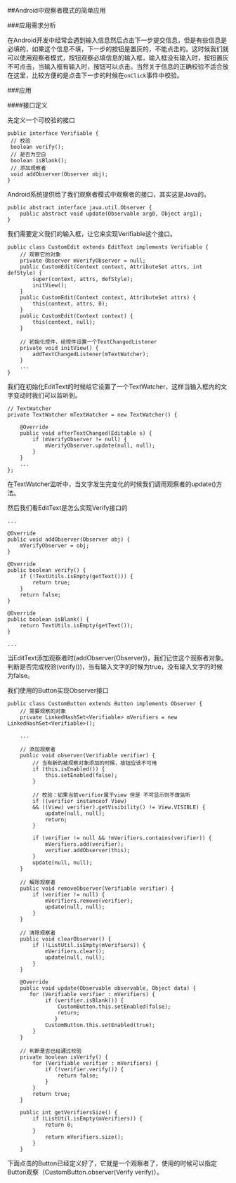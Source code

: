 ##Android中观察者模式的简单应用

###应用需求分析

在Android开发中经常会遇到输入信息然后点击下一步提交信息，但是有些信息是必填的，如果这个信息不填，下一步的按钮是置灰的，不能点击的。这时候我们就可以使用观察者模式，按钮观察必填信息的输入框，输入框没有输入时，按钮置灰不可点击，当输入框有输入时，按钮可以点击。当然关于信息的正确校验不适合放在这里，比较方便的是点击下一步的时候在`onClick`事件中校验。

###应用

####接口定义

先定义一个可校验的接口

```
public interface Verifiable {
 // 校验
 boolean verify();
 // 是否为空白
 boolean isBlank();
 // 添加观察者
 void addObserver(Observer obj);
}
```

Android系统提供给了我们观察者模式中观察者的接口，其实这是Java的。

```
public abstract interface java.util.Observer {
    public abstract void update(Observable arg0, Object arg1);
}

```

我们需要定义我们的输入框，让它来实现Verifiable这个接口。

```
public class CustomEdit extends EditText implements Verifiable {
    // 观察它的对象
    private Observer mVerifyObserver = null;
    public CustomEdit(Context context, AttributeSet attrs, int defStyle) {
        super(context, attrs, defStyle);
        initView();
    }
    public CustomEdit(Context context, AttributeSet attrs) {
        this(context, attrs, 0);
    }
    public CustomEdit(Context context) {
        this(context, null);
    }

    // 初始化控件，给控件设置一个TextChangedListener
    private void initView() {
        addTextChangedListener(mTextWatcher);
    }
    ...
}
```

我们在初始化EditText的时候给它设置了一个TextWatcher，这样当输入框内的文字变动时我们可以监听到。

```
// TextWatcher
private TextWatcher mTextWatcher = new TextWatcher() {

    @Override
    public void afterTextChanged(Editable s) {
        if (mVerifyObserver != null) {
            mVerifyObserver.update(null, null);
        }
    }
    ...
};
```

在TextWatcher监听中，当文字发生完变化的时候我们调用观察者的update()方法。

然后我们看EditText是怎么实现Verify接口的

```
...

@Override
public void addObserver(Observer obj) {
    mVerifyObserver = obj;
}

@Override
public boolean verify() {
    if (!TextUtils.isEmpty(getText())) {
        return true;
    }
    return false;
}

@Override
public boolean isBlank() {
    return TextUtils.isEmpty(getText());
}

...
```

当EditText添加观察者时(addObserver(Observer))，我们记住这个观察者对象。判断是否完成校验(verify())，当有输入文字的时候为true，没有输入文字的时候为false。

我们使用的Button实现Observer接口

```
public class CustomButton extends Button implements Observer {
    // 需要观察的对象
    private LinkedHashSet<Verifiable> mVerifiers = new LinkedHashSet<Verifiable>();

    ...

    // 添加观察者
    public void observer(Verifiable verifier) {
        // 当有新的被观察对象添加的时候，按钮应该不可用
        if (this.isEnabled()) {
            this.setEnabled(false);
        }

        // 校验：如果当前verifier属于view 但是 不可显示则不做监听
        if ((verifier instanceof View)
        && ((View) verifier).getVisibility() != View.VISIBLE) {
            update(null, null);
            return;
        }

        if (verifier != null && !mVerifiers.contains(verifier)) {
            mVerifiers.add(verifier);
            verifier.addObserver(this);
        }
        update(null, null);
    }

    // 解除观察者
    public void removeObserver(Verifiable verifier) {
        if (verifier != null) {
            mVerifiers.remove(verifier);
            update(null, null);
        }
    }

    // 清除观察者
    public void clearObserver() {
        if (!ListUtil.isEmpty(mVerifiers)) {
            mVerifiers.clear();
            update(null, null);
        }
    }

    @Override
    public void update(Observable observable, Object data) {
       for (Verifiable verifier : mVerifiers) {
            if (verifier.isBlank()) {
                CustomButton.this.setEnabled(false);
                return;
               }
            CustomButton.this.setEnabled(true);
        }
    }

    // 判断是否已经通过校验
    private boolean isVerify() {
        for (Verifiable verifier : mVerifiers) {
            if (!verifier.verify()) {
                return false;
            }
        }
        return true;
    }

    public int getVerifiersSize() {
        if (ListUtil.isEmpty(mVerifiers)) {
            return 0;
        }
            return mVerifiers.size();
        }
    }
```

下面点击的Button已经定义好了，它就是一个观察者了，使用的时候可以指定Button观察（CustomButton.observer(Verify verify)）。

